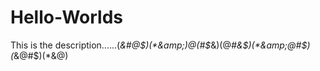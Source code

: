 # Hello-Worlds
This is the description......(*&amp;#@$)(*&amp;)@(#$*&amp;)(@*#&amp;$)(*&amp;@#$)(*&amp;@#$)(*&amp;@)
